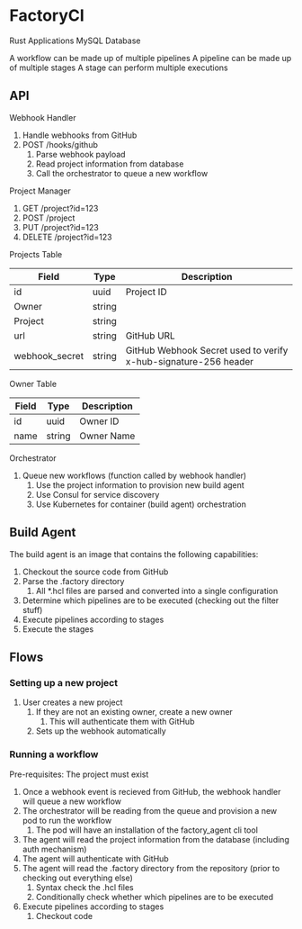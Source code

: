# FactoryCI

Rust Applications
MySQL Database

A workflow can be made up of multiple pipelines
A pipeline can be made up of multiple stages
A stage can perform multiple executions

## API

Webhook Handler

1. Handle webhooks from GitHub
2. POST /hooks/github
   1. Parse webhook payload
   2. Read project information from database
   3. Call the orchestrator to queue a new workflow

Project Manager

1. GET /project?id=123
2. POST /project
3. PUT /project?id=123
4. DELETE /project?id=123

Projects Table

| Field | Type | Description |
| ----- | ---- | ----------- |
| id | uuid | Project ID |
| Owner | string |
| Project | string |
| url | string | GitHub URL |
| webhook_secret | string | GitHub Webhook Secret used to verify x-hub-signature-256 header |

Owner Table

| Field | Type | Description |
| ----- | ---- | ----------- |
| id | uuid | Owner ID |
| name | string | Owner Name |

Orchestrator

1. Queue new workflows (function called by webhook handler)
   1. Use the project information to provision new build agent
   2. Use Consul for service discovery
   3. Use Kubernetes for container (build agent) orchestration

## Build Agent

The build agent is an image that contains the following capabilities:

1. Checkout the source code from GitHub
2. Parse the .factory directory
   1. All *.hcl files are parsed and converted into a single configuration
3. Determine which pipelines are to be executed (checking out the filter stuff)
4. Execute pipelines according to stages
5. Execute the stages

## Flows

### Setting up a new project

1. User creates a new project
   1. If they are not an existing owner, create a new owner
      1. This will authenticate them with GitHub
   2. Sets up the webhook automatically

### Running a workflow

Pre-requisites: The project must exist

1. Once a webhook event is recieved from GitHub, the webhook handler will queue a new workflow
2. The orchestrator will be reading from the queue and provision a new pod to run the workflow
   1. The pod will have an installation of the factory_agent cli tool
3. The agent will read the project information from the database (including auth mechanism)
4. The agent will authenticate with GitHub
5. The agent will read the .factory directory from the repository (prior to checking out everything else)
   1. Syntax check the .hcl files
   2. Conditionally check whether which pipelines are to be executed
6. Execute pipelines according to stages
   1. Checkout code
